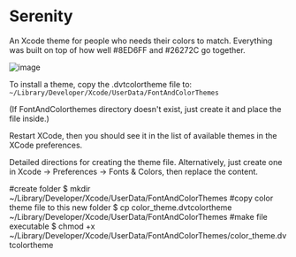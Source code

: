 # Serenity
An Xcode theme for people who needs their colors to match.  Everything was built on top of how well #8ED6FF and #26272C go together.

![image](https://user-images.githubusercontent.com/34344/44005891-aa93224c-9e2f-11e8-87eb-19266938b3c7.png)

To install a theme, copy the .dvtcolortheme file to:
`  ~/Library/Developer/Xcode/UserData/FontAndColorThemes`

(If FontAndColorthemes directory doesn't exist, just create it and place the file inside.)

Restart XCode, then you should see it in the list of available themes in the XCode preferences.


Detailed directions for creating the theme file.  Alternatively, just create one in Xcode -> Preferences -> Fonts & Colors, then replace the content.

#create folder
$ mkdir ~/Library/Developer/Xcode/UserData/FontAndColorThemes
#copy color theme file to this new folder
$ cp color_theme.dvtcolortheme ~/Library/Developer/Xcode/UserData/FontAndColorThemes
#make file executable
$ chmod +x ~/Library/Developer/Xcode/UserData/FontAndColorThemes/color_theme.dvtcolortheme

